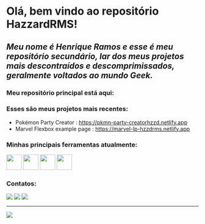 # Olá, bem vindo ao repositório HazzardRMS! 
## _Meu nome é Henrique Ramos e esse é meu repositório secundário, lar dos meus projetos mais descontraídos e descomprimissados, geralmente voltados ao mundo Geek._

### Meu repositório principal está aqui: 

### Esses são meus projetos mais recentes: 
* Pokémon Party Creator : https://pkmn-party-creatorhzzd.netlify.app
* Marvel Flexbox example page : https://marvel-lp-hzzdrms.netlify.app

### Minhas principais ferramentas atualmente:

<div class="ferramentas">
<img src="https://cdn.jsdelivr.net/gh/devicons/devicon/icons/figma/figma-original.svg" width="40" height="40" />

<img src="https://cdn.jsdelivr.net/gh/devicons/devicon/icons/javascript/javascript-original.svg"  width="40" height="40"/>

<img src="https://cdn.jsdelivr.net/gh/devicons/devicon/icons/html5/html5-original-wordmark.svg" width="40" height="40" />

<img src="https://cdn.jsdelivr.net/gh/devicons/devicon/icons/css3/css3-original-wordmark.svg"  width="40" height="40"/>
</div>

### Contatos:

<div>
<a href="https://instagram.com/henriquermss/" target="_blank"><img src="https://img.shields.io/badge/-Instagram-%23E4405F?style=for-the-badge&logo=instagram&logoColor=white" target="_blank"></a>
<a href = "mailto:henriqueramos.dev2022@gmail.com"><img src="https://img.shields.io/badge/Gmail-D14836?style=for-the-badge&logo=gmail&logoColor=white" target="_blank"></a>
<a href="https://www.linkedin.com/in/henrique-ramos-201934261/" target="_blank"><img src="https://img.shields.io/badge/-LinkedIn-%230077B5?style=for-the-badge&logo=linkedin&logoColor=white" target="_blank"></a>   
</div>

<hr>

<img src="https://uploads.tapatalk-cdn.com/20180714/175f262cd89eaa364f3f10965039c340.gif">
